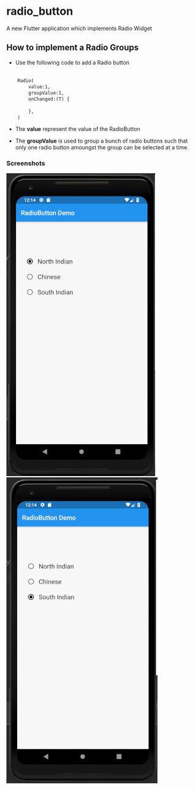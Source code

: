# radio_button

A new Flutter application which implements Radio Widget

## How to implement a Radio Groups

- Use the following code to add a Radio button

```

    Radio(
        value:1,
        groupValue:1,
        onChanged:(T) {
            
        },
    )

```

- The <b>value</b> represent the value of the RadioButton

- The <b>groupValue</b> is used to group a bunch of radio buttons such that only one radio button
amoungst the group can be selected at a time.


### Screenshots

![](./screenshots/screen1.png) ![](screenshots/screen2.png)